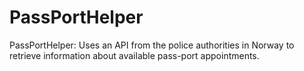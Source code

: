 # PassPortHelper
PassPortHelper: Uses an API from the police authorities in Norway to retrieve information about available pass-port appointments. 
